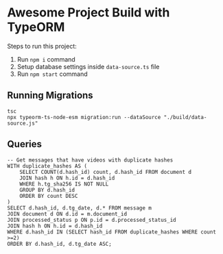 # Awesome Project Build with TypeORM

Steps to run this project:

1. Run `npm i` command
2. Setup database settings inside `data-source.ts` file
3. Run `npm start` command

## Running Migrations

```
tsc
npx typeorm-ts-node-esm migration:run --dataSource "./build/data-source.js"
```

## Queries

```
-- Get messages that have videos with duplicate hashes
WITH duplicate_hashes AS (
	SELECT COUNT(d.hash_id) count, d.hash_id FROM document d
	JOIN hash h ON h.id = d.hash_id
	WHERE h.tg_sha256 IS NOT NULL
	GROUP BY d.hash_id
	ORDER BY count DESC
)
SELECT d.hash_id, d.tg_date, d.* FROM message m
JOIN document d ON d.id = m.document_id
JOIN processed_status p ON p.id = d.processed_status_id
JOIN hash h ON h.id = d.hash_id
WHERE d.hash_id IN (SELECT hash_id FROM duplicate_hashes WHERE count >=2)
ORDER BY d.hash_id, d.tg_date ASC;
```